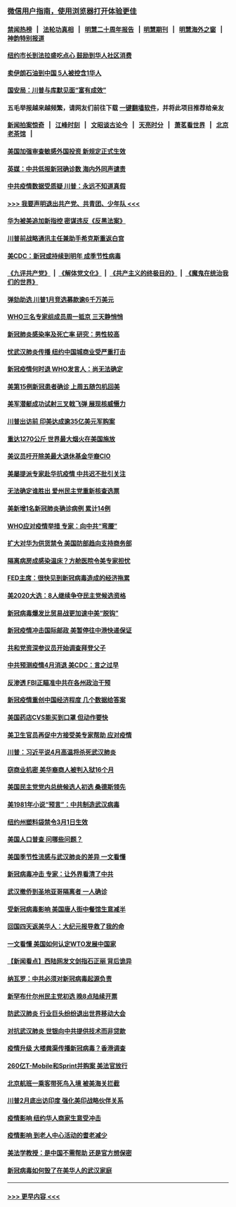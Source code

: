 ### [微信用户指南，使用浏览器打开体验更佳](https://github.com/gfw-breaker/banned-news1/blob/master/indexes/wechat-guide.md?t=0)
#### [禁闻热榜](热点新闻.md?t=0)  &nbsp;&nbsp;|&nbsp;&nbsp; [法轮功真相](https://github.com/gfw-breaker/truth/blob/master/README.md?t=0) &nbsp;&nbsp;|&nbsp;&nbsp; [明慧二十周年报告](https://github.com/gfw-breaker/mh-reports/blob/master/README.md?t=0) &nbsp;&nbsp;|&nbsp;&nbsp;[明慧期刊](https://github.com/gfw-breaker/mh-qikan) &nbsp;&nbsp;|&nbsp;&nbsp; [明慧海外之窗](https://github.com/gfw-breaker/mh-news/blob/master/README.md?t=0) &nbsp;&nbsp;|&nbsp;&nbsp; [神韵特别报道](https://github.com/gfw-breaker/mh-news/blob/master/shenyun.md?t=0)
#### [纽约市长到法拉盛吃点心  鼓励到华人社区消费](../pages/nsc412/n11868197.md?t=02141755) 
#### [卖伊朗石油到中国  5人被控含1华人](../pages/nsc412/n11867988.md?t=02141755) 
#### [国安局：川普与库默见面“富有成效”](../pages/nsc412/n11867976.md?t=02141755) 
#### 五毛举报越来越频繁，请网友们前往下载 [一键翻墙软件](https://github.com/gfw-breaker/ssr-accounts)，并将此项目推荐给亲友
#### [新闻拍案惊奇](https://github.com/gfw-breaker/banned-news1/blob/master/pages/link4.md) &nbsp;&nbsp;|&nbsp;&nbsp; [江峰时刻](https://github.com/gfw-breaker/banned-news1/blob/master/pages/link4.md) &nbsp;&nbsp;|&nbsp;&nbsp; [文昭谈古论今](https://github.com/gfw-breaker/banned-news1/blob/master/pages/link4.md) &nbsp;&nbsp;|&nbsp;&nbsp; [天亮时分](https://github.com/gfw-breaker/banned-news1/blob/master/pages/link4.md) &nbsp;&nbsp;|&nbsp;&nbsp; [萧茗看世界](https://github.com/gfw-breaker/banned-news1/blob/master/pages/link4.md) &nbsp;&nbsp;|&nbsp;&nbsp; [北京老茶馆](https://github.com/gfw-breaker/banned-news1/blob/master/pages/link4.md) &nbsp;&nbsp;|&nbsp;&nbsp; 
#### [美国加强审查敏感外国投资 新规定正式生效](../pages/nsc412/n11868041.md?t=02141755) 
#### [英媒：中共低报新冠确诊数 海内外同声谴责](../pages/nsc412/n11867421.md?t=02141755) 
#### [中共疫情数据受质疑 川普：永远不知道真假](../pages/nsc412/n11867195.md?t=02141755) 
#### [>>> 我要声明退出共产党、共青团、少年队 <<<](https://github.com/begood0513/goodnews/blob/master/quit/letter.md) 
#### [华为被美追加新指控 密谋违反《反黑法案》](../pages/nsc412/n11867191.md?t=02141755) 
#### [川普前战略通讯主任兼助手希克斯重返白宫](../pages/nsc412/n11867104.md?t=02141755) 
#### [美CDC：新冠或持续到明年 成季节性病毒](../pages/nsc412/n11867279.md?t=02141755) 
#### [《九评共产党》](https://github.com/begood0513/9ping.md/blob/master/README.md) &nbsp;|&nbsp; [《解体党文化》](../../../../jtdwh.md/blob/master/README.md)  &nbsp;|&nbsp; [《共产主义的终极目的》](../../../../gczydzjmd.md/blob/master/README.md) &nbsp;|&nbsp; [《魔鬼在统治我们的世界》](../../../../mgztzwmdsj.md/blob/master/README.md) 
#### [弹劾助选 川普1月竞选募款逾6千万美元](../pages/nsc412/n11866950.md?t=02141755) 
#### [WHO三名专家组成员周一抵京 三天静悄悄](../pages/nsc412/n11866947.md?t=02141755) 
#### [新冠肺炎感染率及死亡率 研究：男性较高](../pages/nsc412/n11866956.md?t=02141755) 
#### [忧武汉肺炎传播 纽约中国城商业受严重打击](../pages/nsc412/n11866902.md?t=02141755) 
#### [新冠疫情何时退 WHO发言人：尚无法确定](../pages/nsc412/n11866864.md?t=02141755) 
#### [美第15例新冠患者确诊 上周五随包机回美](../pages/nsc412/n11866852.md?t=02141755) 
#### [美军潜艇成功试射三叉戟飞弹 展现核威慑力](../pages/nsc412/n11866046.md?t=02141755) 
#### [川普出访前 印美达成逾35亿美元军购案](../pages/nsc412/n11865444.md?t=02141755) 
#### [重达1270公斤 世界最大烟火在美国施放](../pages/nsc412/n11865198.md?t=02141755) 
#### [美议员吁开除美最大退休基金华裔CIO](../pages/nsc412/n11865230.md?t=02141755) 
#### [美屡提派专家赴华抗疫情 中共迟不批引关注](../pages/nsc412/n11864719.md?t=02141755) 
#### [无法确定谁胜出 爱州民主党重新核查选票](../pages/nsc412/n11864830.md?t=02141755) 
#### [美新增1名新冠肺炎确诊病例 累计14例](../pages/nsc412/n11864893.md?t=02141755) 
#### [WHO应对疫情举措 专家：向中共“弯腰”](../pages/nsc412/n11864727.md?t=02141755) 
#### [扩大对华为供货禁令 美国防部趋向支持商务部](../pages/nsc412/n11864773.md?t=02141755) 
#### [隔离病房成感染温床？方舱医院令美专家担忧](../pages/nsc412/n11864575.md?t=02141755) 
#### [FED主席：很快见到新冠病毒造成的经济拖累](../pages/nsc412/n11864507.md?t=02141755) 
#### [美2020大选：8人继续争夺民主党候选资格](../pages/nsc412/n11864327.md?t=02141755) 
#### [新冠病毒爆发比贸易战更加速中美“脱钩”](../pages/nsc412/n11864470.md?t=02141755) 
#### [新冠疫情冲击国际邮政 美暂停往中港快递保证](../pages/nsc412/n11864207.md?t=02141755) 
#### [共和党资深参议员开始调查拜登父子](../pages/nsc412/n11863984.md?t=02141755) 
#### [中共预测疫情4月消退 美CDC：言之过早](../pages/nsc412/n11864310.md?t=02141755) 
#### [反渗透 FBI正瞄准中共在各州政治干预](../pages/nsc412/n11864300.md?t=02141755) 
#### [新冠疫情重创中国经济程度 几个数据给答案](../pages/nsc412/n11864203.md?t=02141755) 
#### [美国药店CVS能买到口罩 但动作要快](../pages/nsc412/n11862438.md?t=02141755) 
#### [美卫生官员再促中方接受美专家帮助 应对疫情](../pages/nsc412/n11864043.md?t=02141755) 
#### [川普：习近平说4月高温将杀死武汉肺炎](../pages/nsc412/n11860814.md?t=02141755) 
#### [窃商业机密 美华裔商人被判入狱16个月](../pages/nsc412/n11863911.md?t=02141755) 
#### [美国民主党党内总统候选人初选 桑德斯领先](../pages/nsc412/n11863475.md?t=02141755) 
#### [美1981年小说“预言”：中共制造武汉病毒](../pages/nsc412/n11863306.md?t=02141755) 
#### [纽约州塑料袋禁令3月1日生效](../pages/nsc412/n11862832.md?t=02141755) 
#### [美国人口普查  问哪些问题？](../pages/nsc412/n11862808.md?t=02141755) 
#### [美国季节性流感与武汉肺炎的差异 一文看懂](../pages/nsc412/n11862428.md?t=02141755) 
#### [新冠病毒冲击 专家：让外界看清了中共](../pages/nsc412/n11862280.md?t=02141755) 
#### [武汉撤侨到圣地亚哥隔离者 一人确诊](../pages/nsc412/n11862460.md?t=02141755) 
#### [受新冠病毒影响 美国唐人街中餐馆生意减半](../pages/nsc412/n11861940.md?t=02141755) 
#### [回国四天返美华人：大纪元报导救了我的命](../pages/nsc412/n11862181.md?t=02141755) 
#### [一文看懂 美国如何认定WTO发展中国家](../pages/nsc412/n11862051.md?t=02141755) 
#### [【新闻看点】西陆网发文剑指石正丽 背后诡异](../pages/nsc412/n11861792.md?t=02141755) 
#### [纳瓦罗：中共必须对新冠病毒起源负责](../pages/nsc412/n11861810.md?t=02141755) 
#### [新罕布什尔州民主党初选 晚8点陆续开票](../pages/nsc412/n11861872.md?t=02141755) 
#### [防武汉肺炎 行业巨头纷纷退出世界移动大会](../pages/nsc412/n11861795.md?t=02141755) 
#### [对抗武汉肺炎 世银向中共提供技术而非贷款](../pages/nsc412/n11861652.md?t=02141755) 
#### [疫情升级 大楼粪渠传播新冠病毒？香港调查](../pages/nsc412/n11861556.md?t=02141755) 
#### [260亿T-Mobile和Sprint并购案 美法官放行](../pages/nsc412/n11861511.md?t=02141755) 
#### [北京航班一乘客带死鸟入境 被美海关拦截](../pages/nsc412/n11861317.md?t=02141755) 
#### [川普2月底出访印度 强化美印战略伙伴关系](../pages/nsc412/n11860557.md?t=02141755) 
#### [疫情影响  纽约华人商家生意受冲击](../pages/nsc412/n11860284.md?t=02141755) 
#### [疫情影响  到老人中心活动的耆老减少](../pages/nsc412/n11860199.md?t=02141755) 
#### [美法学教授：是中国不需帮助 还是官方想保密](../pages/nsc412/n11859492.md?t=02141755) 
#### [新冠病毒如何毁了在美华人的武汉家庭](../pages/nsc412/n11859524.md?t=02141755) 

----
#### [ >>> 更早内容 <<< ](../indexes/nsc412-earlier.md)
